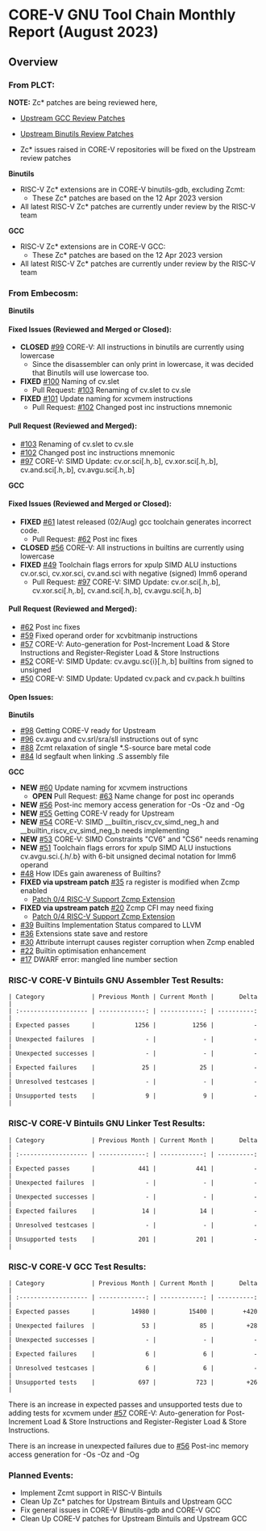 # CORE-V GNU Tool Chain Monthly Report (August 2023)

## Overview

### From PLCT:

**NOTE:** Zc* patches are being reviewed here,
  * [Upstream GCC Review Patches](https://gcc.gnu.org/pipermail/gcc-patches/2023-June/thread.html)
  * [Upstream Binutils Review Patches](https://sourceware.org/pipermail/binutils/2023-June/thread.html)

  * Zc* issues raised in CORE-V repositories will be fixed on the Upstream review patches

**Binutils**
  * RISC-V Zc* extensions are in CORE-V binutils-gdb, excluding Zcmt:
    * These Zc* patches are based on the 12 Apr 2023 version
  * All latest RISC-V Zc* patches are currently under review by the RISC-V team

**GCC**
  * RISC-V Zc* extensions are in CORE-V GCC:
    * These Zc* patches are based on the 12 Apr 2023 version
  * All latest RISC-V Zc* patches are currently under review by the RISC-V team

### From Embecosm:

**Binutils**
  
#### Fixed Issues (Reviewed and Merged or Closed):
  * **CLOSED** [#99](https://github.com/openhwgroup/corev-binutils-gdb/issues/99) CORE-V: All instructions in binutils are currently using lowercase
    * Since the disassembler can only print in lowercase, it was decided that Binutils will use lowercase too.
  * **FIXED** [#100](https://github.com/openhwgroup/corev-binutils-gdb/issues/100) Naming of cv.slet
    * Pull Request: [#103](https://github.com/openhwgroup/corev-binutils-gdb/pull/103) Renaming of cv.slet to cv.sle
  * **FIXED** [#101](https://github.com/openhwgroup/corev-binutils-gdb/issues/101) Update naming for xcvmem instructions
    * Pull Request: [#102](https://github.com/openhwgroup/corev-binutils-gdb/pull/102) Changed post inc instructions mnemonic

#### Pull Request (Reviewed and Merged):
  * [#103](https://github.com/openhwgroup/corev-binutils-gdb/pull/103) Renaming of cv.slet to cv.sle
  * [#102](https://github.com/openhwgroup/corev-binutils-gdb/pull/102) Changed post inc instructions mnemonic
  * [#97](https://github.com/openhwgroup/corev-binutils-gdb/pull/97) CORE-V: SIMD Update: cv.or.sci[.h,.b], cv.xor.sci[.h,.b], cv.and.sci[.h,.b], cv.avgu.sci[.h,.b]

**GCC**
#### Fixed Issues (Reviewed and Merged or Closed):
  * **FIXED** [#61](https://github.com/openhwgroup/corev-gcc/issues/61) latest released (02/Aug) gcc toolchain generates incorrect code.
    * Pull Request: [#62](https://github.com/openhwgroup/corev-gcc/pull/62) Post inc fixes
  * **CLOSED** [#56](https://github.com/openhwgroup/corev-gcc/issues/56) CORE-V: All instructions in builtins are currently using lowercase
  * **FIXED** [#49](https://github.com/openhwgroup/corev-gcc/issues/49) Toolchain flags errors for xpulp SIMD ALU instuctions cv.or.sci, cv.xor.sci, cv.and.sci with negative (signed) Imm6 operand
    * Pull Request: [#97](https://github.com/openhwgroup/corev-binutils-gdb/pull/97) CORE-V: SIMD Update: cv.or.sci[.h,.b], cv.xor.sci[.h,.b], cv.and.sci[.h,.b], cv.avgu.sci[.h,.b]

#### Pull Request (Reviewed and Merged):
  * [#62](https://github.com/openhwgroup/corev-gcc/pull/62) Post inc fixes
  * [#59](https://github.com/openhwgroup/corev-gcc/pull/59) Fixed operand order for xcvbitmanip instructions
  * [#57](https://github.com/openhwgroup/corev-gcc/pull/57) CORE-V: Auto-generation for Post-Increment Load & Store Instructions and Register-Register Load & Store Instructions
  * [#52](https://github.com/openhwgroup/corev-gcc/pull/52) CORE-V: SIMD Update: cv.avgu.sc{i}[.h,.b] builtins from signed to unsigned
  * [#50](https://github.com/openhwgroup/corev-gcc/pull/50) CORE-V: SIMD Update: Updated cv.pack and cv.pack.h builtins

#### Open Issues:

**Binutils**
  * [#98](https://github.com/openhwgroup/corev-binutils-gdb/issues/98) Getting CORE-V ready for Upstream
  * [#96](https://github.com/openhwgroup/corev-binutils-gdb/issues/96) cv.avgu and cv.srl/sra/sll instructions out of sync
  * [#88](https://github.com/openhwgroup/corev-binutils-gdb/issues/88) Zcmt relaxation of single *.S-source bare metal code
  * [#84](https://github.com/openhwgroup/corev-binutils-gdb/issues/84) ld segfault when linking .S assembly file

**GCC**
  * **NEW** [#60](https://github.com/openhwgroup/corev-gcc/issues/60) Update naming for xcvmem instructions
    * **OPEN** Pull Request: [#63](https://github.com/openhwgroup/corev-gcc/pull/63) Name change for post inc operands
  * **NEW** [#56](https://github.com/openhwgroup/corev-gcc/issues/56) Post-inc memory access generation for -Os -Oz and -Og
  * **NEW** [#55](https://github.com/openhwgroup/corev-gcc/issues/55) Getting CORE-V ready for Upstream
  * **NEW** [#54](https://github.com/openhwgroup/corev-gcc/issues/54) CORE-V: SIMD __builtin_riscv_cv_simd_neg_h and __builtin_riscv_cv_simd_neg_b needs implementing
  * **NEW** [#53](https://github.com/openhwgroup/corev-gcc/issues/53) CORE-V: SIMD Constraints "CV6" and "CS6" needs renaming
  * **NEW** [#51](https://github.com/openhwgroup/corev-gcc/issues/51) Toolchain flags errors for xpulp SIMD ALU instuctions cv.avgu.sci.{.h/.b} with 6-bit unsigned decimal notation for Imm6 operand
  * [#48](https://github.com/openhwgroup/corev-gcc/issues/48) How IDEs gain awareness of Builtins?
  * **FIXED via upstream patch** [#35](https://github.com/openhwgroup/corev-gcc/issues/35) ra register is modified when Zcmp enabled
    * [Patch 0/4 RISC-V Support Zcmp Extension](https://gcc.gnu.org/pipermail/gcc-patches/2023-June/620869.html)
  * **FIXED via upstream patch** [#20](https://github.com/openhwgroup/corev-gcc/issues/20) Zcmp CFI may need fixing
    * [Patch 0/4 RISC-V Support Zcmp Extension](https://gcc.gnu.org/pipermail/gcc-patches/2023-June/620869.html)
  * [#39](https://github.com/openhwgroup/corev-gcc/issues/39) Builtins Implementation Status compared to LLVM
  * [#36](https://github.com/openhwgroup/corev-gcc/issues/36) Extensions state save and restore
  * [#30](https://github.com/openhwgroup/corev-gcc/issues/30) Attribute interrupt causes register corruption when Zcmp enabled
  * [#22](https://github.com/openhwgroup/corev-gcc/issues/22) Builtin optimisation enhancement
  * [#17](https://github.com/openhwgroup/corev-gcc/issues/17) DWARF error: mangled line number section

### RISC-V CORE-V Bintuils GNU Assembler Test Results:
```
| Category             | Previous Month | Current Month |       Delta |
| :------------------- | -------------: | ------------: | ----------: |
| Expected passes      |           1256 |          1256 |           - |
| Unexpected failures  |              - |             - |           - |
| Unexpected successes |              - |             - |           - |
| Expected failures    |             25 |            25 |           - |
| Unresolved testcases |              - |             - |           - |
| Unsupported tests    |              9 |             9 |           - |
```

### RISC-V CORE-V Bintuils GNU Linker Test Results:
```
| Category             | Previous Month | Current Month |       Delta |
| :------------------- | -------------: | ------------: | ----------: |
| Expected passes      |            441 |           441 |           - |
| Unexpected failures  |              - |             - |           - |
| Unexpected successes |              - |             - |           - |
| Expected failures    |             14 |            14 |           - |
| Unresolved testcases |              - |             - |           - |
| Unsupported tests    |            201 |           201 |           - |
```

### RISC-V CORE-V GCC Test Results:
```
| Category             | Previous Month | Current Month |       Delta |
| :------------------- | -------------: | ------------: | ----------: |
| Expected passes      |          14980 |         15400 |        +420 |
| Unexpected failures  |             53 |            85 |         +28 |
| Unexpected successes |              - |             - |           - |
| Expected failures    |              6 |             6 |           - |
| Unresolved testcases |              6 |             6 |           - |
| Unsupported tests    |            697 |           723 |         +26 |
```
There is an increase in expected passes and unsupported tests due to adding tests for xcvmem under [#57](https://github.com/openhwgroup/corev-gcc/pull/57) CORE-V: Auto-generation for Post-Increment Load & Store Instructions and Register-Register Load & Store Instructions.

There is an increase in unexpected failures due to [#56](https://github.com/openhwgroup/corev-gcc/issues/56) Post-inc memory access generation for -Os -Oz and -Og

### Planned Events:
* Implement Zcmt support in RISC-V Bintuils
* Clean Up Zc* patches for Upstream Bintuils and Upstream GCC
* Fix general issues in CORE-V Binutils-gdb and CORE-V GCC
* Clean Up CORE-V patches for Upstream Bintuils and Upstream GCC
